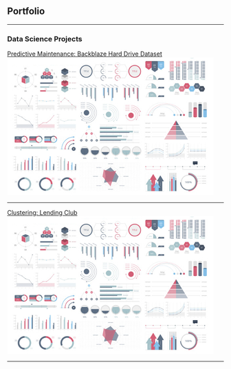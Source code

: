 ## Portfolio

---

### Data Science Projects

[Predictive Maintenance: Backblaze Hard Drive Dataset](https://github.com/Kuebic/Thinkful/tree/master/Final_Project)
<img src="images/dummy_thumbnail.jpg?raw=true"/>

---
[Clustering: Lending Club](https://github.com/Kuebic/Thinkful/blob/master/23_Unsupervised_Learning/23_project.ipynb)
<img src="images/dummy_thumbnail.jpg?raw=true"/>
<!-- 
---
[project 2](/pdf/sample_presentation.pdf)
[Project 3 Title](http://example.com/)
<img src="images/dummy_thumbnail.jpg?raw=true"/>

---

### Category Name 2

- [Project 1 Title](http://example.com/)
- [Project 2 Title](http://example.com/)
- [Project 3 Title](http://example.com/)
- [Project 4 Title](http://example.com/)
- [Project 5 Title](http://example.com/)

---
### Next Category
-->



---
<!-- <p style="font-size:11px">Page template forked from <a href="https://github.com/evanca/quick-portfolio">evanca</a></p> -->
<!-- Remove above link if you don't want to attibute -->
